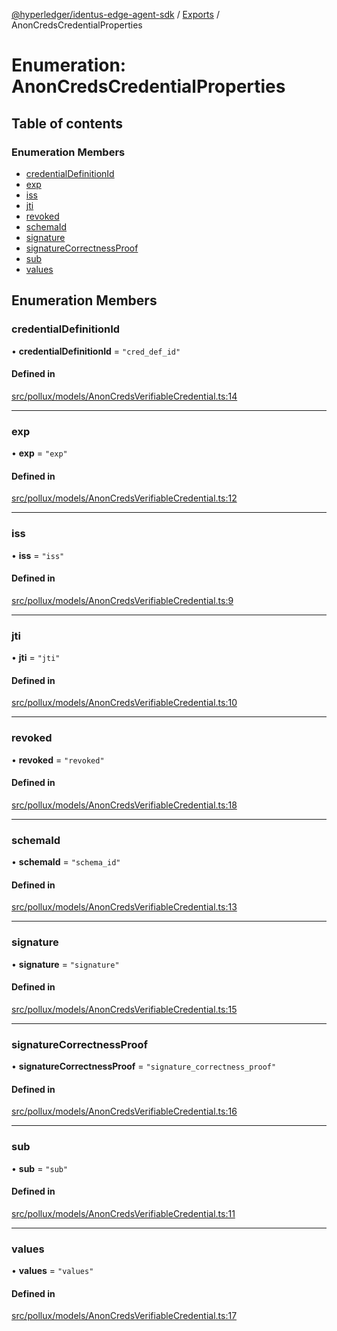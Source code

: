 [@hyperledger/identus-edge-agent-sdk](../README.md) / [Exports](../modules.md) / AnonCredsCredentialProperties

# Enumeration: AnonCredsCredentialProperties

## Table of contents

### Enumeration Members

- [credentialDefinitionId](AnonCredsCredentialProperties.md#credentialdefinitionid)
- [exp](AnonCredsCredentialProperties.md#exp)
- [iss](AnonCredsCredentialProperties.md#iss)
- [jti](AnonCredsCredentialProperties.md#jti)
- [revoked](AnonCredsCredentialProperties.md#revoked)
- [schemaId](AnonCredsCredentialProperties.md#schemaid)
- [signature](AnonCredsCredentialProperties.md#signature)
- [signatureCorrectnessProof](AnonCredsCredentialProperties.md#signaturecorrectnessproof)
- [sub](AnonCredsCredentialProperties.md#sub)
- [values](AnonCredsCredentialProperties.md#values)

## Enumeration Members

### credentialDefinitionId

• **credentialDefinitionId** = ``"cred_def_id"``

#### Defined in

[src/pollux/models/AnonCredsVerifiableCredential.ts:14](https://github.com/hyperledger-identus/sdk-ts/blob/bc699428ddd8313d8025ef810d8e7784a65f26cc/src/pollux/models/AnonCredsVerifiableCredential.ts#L14)

___

### exp

• **exp** = ``"exp"``

#### Defined in

[src/pollux/models/AnonCredsVerifiableCredential.ts:12](https://github.com/hyperledger-identus/sdk-ts/blob/bc699428ddd8313d8025ef810d8e7784a65f26cc/src/pollux/models/AnonCredsVerifiableCredential.ts#L12)

___

### iss

• **iss** = ``"iss"``

#### Defined in

[src/pollux/models/AnonCredsVerifiableCredential.ts:9](https://github.com/hyperledger-identus/sdk-ts/blob/bc699428ddd8313d8025ef810d8e7784a65f26cc/src/pollux/models/AnonCredsVerifiableCredential.ts#L9)

___

### jti

• **jti** = ``"jti"``

#### Defined in

[src/pollux/models/AnonCredsVerifiableCredential.ts:10](https://github.com/hyperledger-identus/sdk-ts/blob/bc699428ddd8313d8025ef810d8e7784a65f26cc/src/pollux/models/AnonCredsVerifiableCredential.ts#L10)

___

### revoked

• **revoked** = ``"revoked"``

#### Defined in

[src/pollux/models/AnonCredsVerifiableCredential.ts:18](https://github.com/hyperledger-identus/sdk-ts/blob/bc699428ddd8313d8025ef810d8e7784a65f26cc/src/pollux/models/AnonCredsVerifiableCredential.ts#L18)

___

### schemaId

• **schemaId** = ``"schema_id"``

#### Defined in

[src/pollux/models/AnonCredsVerifiableCredential.ts:13](https://github.com/hyperledger-identus/sdk-ts/blob/bc699428ddd8313d8025ef810d8e7784a65f26cc/src/pollux/models/AnonCredsVerifiableCredential.ts#L13)

___

### signature

• **signature** = ``"signature"``

#### Defined in

[src/pollux/models/AnonCredsVerifiableCredential.ts:15](https://github.com/hyperledger-identus/sdk-ts/blob/bc699428ddd8313d8025ef810d8e7784a65f26cc/src/pollux/models/AnonCredsVerifiableCredential.ts#L15)

___

### signatureCorrectnessProof

• **signatureCorrectnessProof** = ``"signature_correctness_proof"``

#### Defined in

[src/pollux/models/AnonCredsVerifiableCredential.ts:16](https://github.com/hyperledger-identus/sdk-ts/blob/bc699428ddd8313d8025ef810d8e7784a65f26cc/src/pollux/models/AnonCredsVerifiableCredential.ts#L16)

___

### sub

• **sub** = ``"sub"``

#### Defined in

[src/pollux/models/AnonCredsVerifiableCredential.ts:11](https://github.com/hyperledger-identus/sdk-ts/blob/bc699428ddd8313d8025ef810d8e7784a65f26cc/src/pollux/models/AnonCredsVerifiableCredential.ts#L11)

___

### values

• **values** = ``"values"``

#### Defined in

[src/pollux/models/AnonCredsVerifiableCredential.ts:17](https://github.com/hyperledger-identus/sdk-ts/blob/bc699428ddd8313d8025ef810d8e7784a65f26cc/src/pollux/models/AnonCredsVerifiableCredential.ts#L17)
